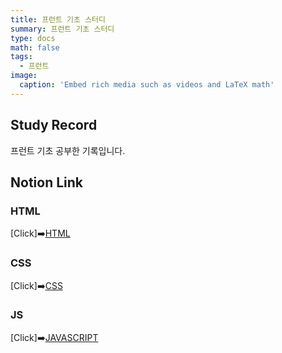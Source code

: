 ```yaml
---
title: 프런트 기초 스터디
summary: 프런트 기초 스터디
type: docs
math: false
tags:
  - 프런트
image:
  caption: 'Embed rich media such as videos and LaTeX math'
---
```

## Study Record

프런트 기초 공부한 기록입니다.

## Notion Link
### HTML
[Click]➡️[HTML](https://www.notion.so/HTML-bc03f5f19d94492eaafcf28198020a7a?pvs=4)
### CSS
[Click]➡️[CSS](https://www.notion.so/CSS-62649b964c864341b5664e52e4b75a55?pvs=4)
### JS
[Click]➡️[JAVASCRIPT](https://www.notion.so/JAVASCRIPTS-7863bd22b2254ce9926e4ccf4dbb3192?pvs=4)